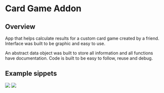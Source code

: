 # Card Game Addon

Overview
------------

App that helps calculate results for a custom card game created by a friend. Interface was built to be graphic and easy to use. 

An abstract data object was built to store all information and all functions have documentation. Code is built to be easy to follow, reuse and debug. 

Example sippets
------

<img src="https://cloud.githubusercontent.com/assets/9471177/25556454/a22d718e-2cb1-11e7-86b7-ba10d9656ad3.png">

<img src="https://cloud.githubusercontent.com/assets/9471177/25556461/c273d3e8-2cb1-11e7-9bde-91d67ea1413f.png">
